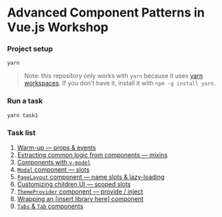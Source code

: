 # Advanced Component Patterns in Vue.js Workshop

### Project setup

```
yarn
```

> Note: this repository only works with `yarn` because it uses [yarn workspaces](https://yarnpkg.com/lang/en/docs/workspaces/). If you don't have it, install it with `npm -g install yarn`.

### Run a task

```
yarn task1
```

### Task list

1. [Warm-up — props & events](tasks/1/README.md)
2. [Extracting common logic from components — mixins](tasks/2/README.md)
3. [Components with `v-model`](tasks/3/README.md)
4. [`Modal` component — slots](tasks/4/README.md)
5. [`PageLayout` component — name slots & lazy-loading](tasks/5/README.md)
6. [Customizing children UI — scoped slots](tasks/6/README.md)
7. [`ThemeProvider` component — provide / inject](tasks/7/README.md)
8. [Wrapping an [insert library here] component](tasks/8/README.md)
9. [`Tabs` & `Tab` components](tasks/9/README.md)
